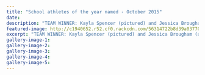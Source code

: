 ```yaml
---
title: "School athletes of the year named - October 2015"
date: 
description: "TEAM WINNER: Kayla Spencer (pictured) and Jessica Brougham (absent) were winners of the Senior Team of the year award, Wanganui Chronicle article on 29/10/15..."
featured-image: http://c1940652.r52.cf0.rackcdn.com/56314722b8d39a03770000c6/Kayla-Spencer--Jessica-Brougham.-Senior-Team-of-the-year-award-2015.jpg
excerpt: "TEAM WINNER: Kayla Spencer (pictured) and Jessica Brougham (absent) were winners of the Senior Team of the year award."
gallery-image-1: 
gallery-image-2: 
gallery-image-3: 
gallery-image-4: 
gallery-image-5: 
---
```

